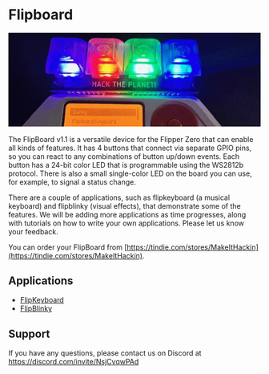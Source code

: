 # Flipboard

<img src="./flipkeyboard/gallery/banner.png">

The FlipBoard v1.1 is a versatile device for the Flipper Zero that can enable all kinds of features. It has 4 buttons that connect via separate GPIO pins, so you can react to any combinations of button up/down events. Each button has a 24-bit color LED that is programmable using the WS2812b protocol. There is also a small single-color LED on the board you can use, for example, to signal a status change.

There are a couple of applications, such as flipkeyboard (a musical keyboard) and flipblinky (visual effects), that demonstrate some of the features. We will be adding more applications as time progresses, along with tutorials on how to write your own applications. Please let us know your feedback.

You can order your FlipBoard from [https://tindie.com/stores/MakeItHackin](https://tindie.com/stores/MakeItHackin).

## Applications

- [FlipKeyboard](./flipkeyboard/README.md)
- [FlipBlinky](./flipblinky/README.md)

## Support

If you have any questions, please contact us on Discord at https://discord.com/invite/NsjCvqwPAd
